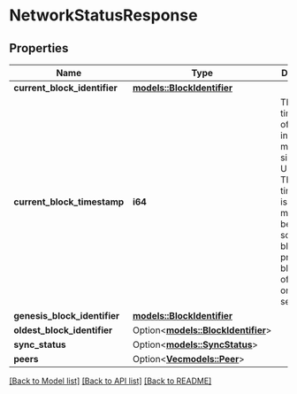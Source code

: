 # NetworkStatusResponse

## Properties

Name | Type | Description | Notes
------------ | ------------- | ------------- | -------------
**current_block_identifier** | [**models::BlockIdentifier**](BlockIdentifier.md) |  | 
**current_block_timestamp** | **i64** | The timestamp of the block in milliseconds since the Unix Epoch. The timestamp is stored in milliseconds because some blockchains produce blocks more often than once a second.  | 
**genesis_block_identifier** | [**models::BlockIdentifier**](BlockIdentifier.md) |  | 
**oldest_block_identifier** | Option<[**models::BlockIdentifier**](BlockIdentifier.md)> |  | [optional]
**sync_status** | Option<[**models::SyncStatus**](SyncStatus.md)> |  | [optional]
**peers** | Option<[**Vec<models::Peer>**](Peer.md)> |  | [optional]

[[Back to Model list]](../README.md#documentation-for-models) [[Back to API list]](../README.md#documentation-for-api-endpoints) [[Back to README]](../README.md)



